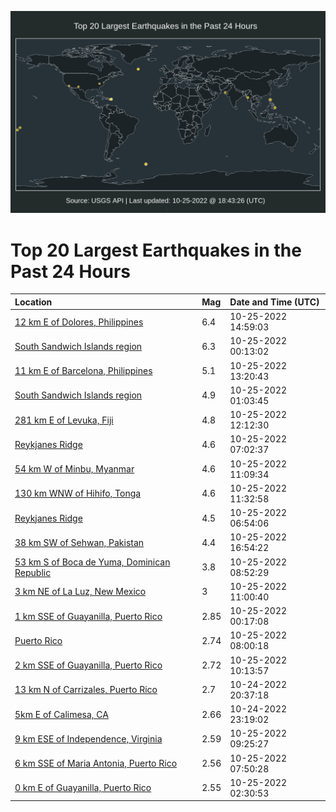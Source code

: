 ![Map](./map.png)

# Top 20 Largest Earthquakes in the Past 24 Hours

| Location | Mag | Date and Time (UTC) |
|:---|:---|:---|
| [12 km E of Dolores, Philippines](https://earthquake.usgs.gov/earthquakes/eventpage/us6000iwds) | 6.4 | 10-25-2022 14:59:03 |
| [South Sandwich Islands region](https://earthquake.usgs.gov/earthquakes/eventpage/us6000iw74) | 6.3 | 10-25-2022 00:13:02 |
| [11 km E of Barcelona, Philippines](https://earthquake.usgs.gov/earthquakes/eventpage/us6000iwdb) | 5.1 | 10-25-2022 13:20:43 |
| [South Sandwich Islands region](https://earthquake.usgs.gov/earthquakes/eventpage/us6000iw8u) | 4.9 | 10-25-2022 01:03:45 |
| [281 km E of Levuka, Fiji](https://earthquake.usgs.gov/earthquakes/eventpage/us6000iwbh) | 4.8 | 10-25-2022 12:12:30 |
| [Reykjanes Ridge](https://earthquake.usgs.gov/earthquakes/eventpage/us6000iwa4) | 4.6 | 10-25-2022 07:02:37 |
| [54 km W of Minbu, Myanmar](https://earthquake.usgs.gov/earthquakes/eventpage/us6000iwb9) | 4.6 | 10-25-2022 11:09:34 |
| [130 km WNW of Hihifo, Tonga](https://earthquake.usgs.gov/earthquakes/eventpage/us6000iwbe) | 4.6 | 10-25-2022 11:32:58 |
| [Reykjanes Ridge](https://earthquake.usgs.gov/earthquakes/eventpage/us6000iwa5) | 4.5 | 10-25-2022 06:54:06 |
| [38 km SW of Sehwan, Pakistan](https://earthquake.usgs.gov/earthquakes/eventpage/us6000iwfw) | 4.4 | 10-25-2022 16:54:22 |
| [53 km S of Boca de Yuma, Dominican Republic](https://earthquake.usgs.gov/earthquakes/eventpage/pr2022298000) | 3.8 | 10-25-2022 08:52:29 |
| [3 km NE of La Luz, New Mexico](https://earthquake.usgs.gov/earthquakes/eventpage/us6000iwb8) | 3 | 10-25-2022 11:00:40 |
| [1 km SSE of Guayanilla, Puerto Rico](https://earthquake.usgs.gov/earthquakes/eventpage/pr71379553) | 2.85 | 10-25-2022 00:17:08 |
| [Puerto Rico](https://earthquake.usgs.gov/earthquakes/eventpage/pr71379598) | 2.74 | 10-25-2022 08:00:18 |
| [2 km SSE of Guayanilla, Puerto Rico](https://earthquake.usgs.gov/earthquakes/eventpage/pr71379643) | 2.72 | 10-25-2022 10:13:57 |
| [13 km N of Carrizales, Puerto Rico](https://earthquake.usgs.gov/earthquakes/eventpage/pr71379543) | 2.7 | 10-24-2022 20:37:18 |
| [5km E of Calimesa, CA](https://earthquake.usgs.gov/earthquakes/eventpage/ci40365304) | 2.66 | 10-24-2022 23:19:02 |
| [9 km ESE of Independence, Virginia](https://earthquake.usgs.gov/earthquakes/eventpage/se60413966) | 2.59 | 10-25-2022 09:25:27 |
| [6 km SSE of Maria Antonia, Puerto Rico](https://earthquake.usgs.gov/earthquakes/eventpage/pr71379593) | 2.56 | 10-25-2022 07:50:28 |
| [0 km E of Guayanilla, Puerto Rico](https://earthquake.usgs.gov/earthquakes/eventpage/pr71379578) | 2.55 | 10-25-2022 02:30:53 |
